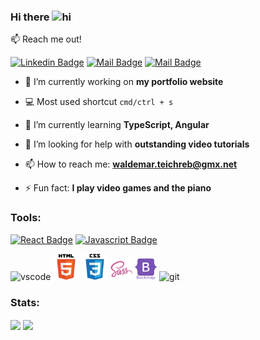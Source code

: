 ### Hi there <img src="https://user-images.githubusercontent.com/1303154/88677602-1635ba80-d120-11ea-84d8-d263ba5fc3c0.gif" width="25px" height="25px" alt="hi">

:mailbox: Reach me out!

[![Linkedin Badge](https://img.shields.io/badge/-Waldemar-0e76a8?style=flat&labelColor=0e76a8&logo=linkedin&logoColor=white)](https://www.linkedin.com/in/waldemar-teichreb/) [![Mail Badge](https://img.shields.io/badge/-WaldiTea-e84393?style=flat&labelColor=e84393&logo=instagram&logoColor=white)](https://www.instagram.com/walditea/) [![Mail Badge](https://img.shields.io/badge/-Waldemar-c0392b?style=flat&labelColor=c0392b&logo=gmail&logoColor=white)](mailto:waldemar.teichreb@gmx.net)

- 🔭 I’m currently working on **my portfolio website**

- :computer: Most used shortcut `cmd/ctrl + s`

- 🌱 I’m currently learning **TypeScript, Angular**

- 🤝 I’m looking for help with **outstanding video tutorials**

- 📫 How to reach me: **waldemar.teichreb@gmx.net**

- ⚡ Fun fact: **I play video games and the piano**

### Tools:
[![React Badge](https://img.shields.io/badge/-React-61DBFB?style=for-the-badge&labelColor=black&logo=react&logoColor=61DBFB)](#) [![Javascript Badge](https://img.shields.io/badge/-Javascript-F0DB4F?style=for-the-badge&labelColor=black&logo=javascript&logoColor=F0DB4F)](#)

<p align="left"> <img src="https://user-images.githubusercontent.com/674621/71187801-14e60a80-2280-11ea-94c9-e56576f76baf.png" alt="vscode" width="35" height="35"/> <img src="https://raw.githubusercontent.com/devicons/devicon/master/icons/html5/html5-original-wordmark.svg" alt="html5" width="42" height="42"/> <img src="https://raw.githubusercontent.com/devicons/devicon/master/icons/css3/css3-original-wordmark.svg" alt="css3" width="42" height="42"/> <img src="https://raw.githubusercontent.com/devicons/devicon/master/icons/sass/sass-original.svg" alt="sass" width="35" height="35"/> <img src="https://raw.githubusercontent.com/devicons/devicon/master/icons/bootstrap/bootstrap-plain-wordmark.svg" alt="bootstrap" width="35" height="35"/> <img src="https://www.vectorlogo.zone/logos/git-scm/git-scm-icon.svg" alt="git" width="35" height="35"/> </p>

### Stats:
<img align="center" src="https://github-readme-stats.vercel.app/api?username=WaldiTea&show_icons=true&theme=chartreuse-dark" />
<img align="center" src="https://github-readme-stats.vercel.app/api/top-langs/?username=WaldiTea&theme=radical&hide_border=false&include_all_commits=false&count_private=false&layout=compact" />
